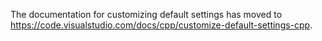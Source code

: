 The documentation for customizing default settings has moved to https://code.visualstudio.com/docs/cpp/customize-default-settings-cpp.